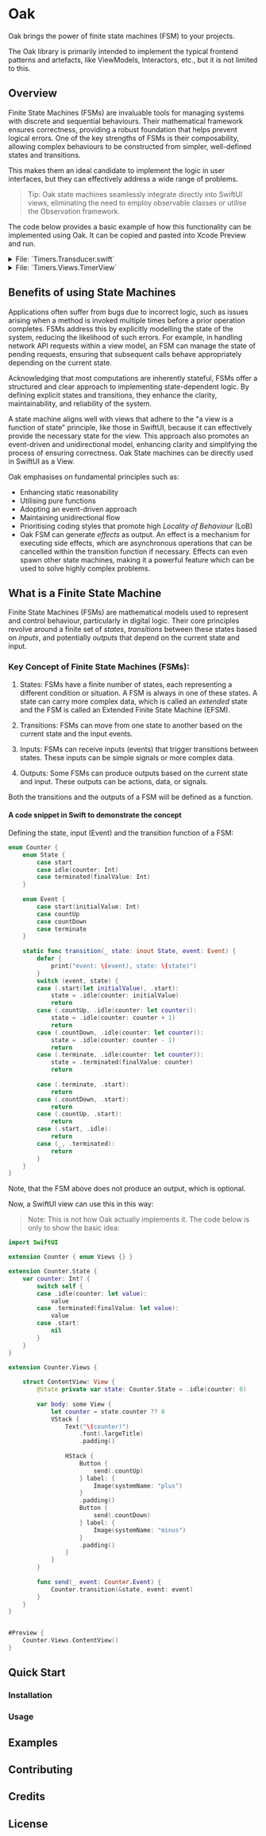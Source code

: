# Oak

Oak brings the power of finite state machines (FSM) to your projects. 

The Oak library is primarily intended to implement the typical frontend patterns and artefacts, like ViewModels, Interactors, etc., but it is not limited to this.


## Overview

Finite State Machines (FSMs) are invaluable tools for managing systems with discrete and sequential behaviours. Their mathematical framework ensures correctness, providing a robust foundation that helps prevent logical errors. One of the key strengths of FSMs is their composability, allowing complex behaviours to be constructed from simpler, well-defined states and transitions.

This makes them an ideal candidate to implement the logic in user interfaces, but they can effectively address a wide range of problems. 

> Tip: Oak state machines seamlessly integrate directly into SwiftUI views, eliminating the need to employ observable classes or utilise the Observation framework. 

The code below provides a basic example of how this functionality can be implemented using Oak. It can be copied and pasted into Xcode Preview and run.

<details>
    <summary>File: `Timers.Transducer.swift`</summary>

```swift
import Oak

/// Defines a FST which can start and stop a timer (a side effect).
/// Only one timer can run at a time. The timer itself sends an
/// event `ping` to the FST which increments a counter variable
/// within the state of the FST.
///
/// An Oak transducer can be run with an _observable_ state.
/// That is, there's a kind of "host" which runs the transducer and
/// provides it its state whose mutations can be observed by the
/// host. A SwiftUI View is a perfect host for running a transducer.
/// Not only can it render the state accordingly, views also provide
/// a natural means to send events into the FST, i.e. user intents,
/// via UI controls.
///
/// This is a very simple variant of a FST. Yet, it demonstrates one
/// of the key feature of Oak Transducers: the FSM keeps track of
/// the management of running _side effects_. A side effect can be a
/// Swift Task, which emits events during its lifetime, or an async
/// function which may or may not return a result which materialises
/// as an event, or simply a synchronous function which may or
/// may not cause an effect on the "outer world".
///
/// See also ``Transduder``.
enum Timers: Transducer {
    
    /// The state of the transducer. This is also used as  the "view state".
    enum State: Terminable, DefaultInitializable {
        init() { self = .start(count: 0) }
        
        case start(count: Int = 0)
        case running(count: Int)
        case terminated
        
        var isTerminal: Bool {
            if case .terminated = self { true } else { false }
        }
    }
    
    /// Defines the "Input" values of the transducer.
    ///
    /// Inputs are always _events_, that is, "things" that _happen_.
    /// Events can be _user intents_ and results or messages sent
    /// from side effects, which need to be _materialized_ as events
    /// and send back to the transducer.
    enum Event {
        case start, stop, ping, terminate
    }
    
    /// An _environment_ can be used to provide dependencies for _effects_
    /// when they get invoked and start _side effects_.
    struct Env {}
    
    /// See also: ``Effect``
    typealias Effect = Oak.Effect<Event, Env>
    
    typealias Output = Never

    /// A _pure_ function which implementes the transition function and the output function
    /// of a stransducer. The output is an optioanal `Effect`.
    static func update(_ state: inout State, event: sending Event) -> Effect? {
        print("*** event: \(event), state: \(state)")
        switch (event, state) {
        case (.start, .start(let count)):
            state = .running(count: count)
            return timer
        case (.start, .running):
            return .none

        case (.stop, .running(let count)):
            state = .start(count: count)
            return .cancelTask("timer")
            
        case (.stop, .start):
            return .none
            
        case (.ping, .running(let count)):
            state = .running(count: count + 1)
            return .none
            
        case (.ping, .start):
            return .none
            
        case (.terminate, .running):
            state = .terminated
            return .cancelTask("timer")

        case (.terminate, .start):
            state = .terminated
            return .none

        case (.terminate, .terminated):
            return .none
            
        case (_, .terminated):
            return .none
        }
    }

    /// Implements a timer which periodically sends a `ping` event to the
    /// transducer until it will be cancelled.
    ///
    /// The Oak transducer wraps an asynchronous function in a Swift Task and
    /// manages it, allowing you to control the timer's lifetime by sending special
    /// events to the transducer. This means a timer can be started and cancelled
    /// ("invalidated") at any time, for instance, by the user. The transducer
    /// achieves this by cancelling the wrapping Swift Task. However, this
    /// requires the running operation (in this case, `Task.sleep(nanoseconds:)`)
    /// to be a good citizen of Swift Concurrency and stop running when its task
    /// is cancelled. Fortunately, this is the case with a library function, so
    /// it will work.
    static let timer = Effect(id: "timer") { env, proxy in
        while true {
            try await Task.sleep(nanoseconds: 1_000_000_000)
            try? proxy.send(.ping)
        }
    }
}
```
</details>

<details>
    <summary>File: `Timers.Views.TimerView`</summary>

```swift
import SwiftUI
import Oak

extension Timers { enum Views {} }

fileprivate extension Timers.State {
    
    var isStartable: Bool {
        switch self {
        case .start:
            true
        case .terminated, .running:
            false
        }
    }

    var isStopable: Bool {
        switch self {
        case .start, .terminated:
            false
        case .running:
            true
        }
    }
    
    var count: Int? {
        switch self {
        case .start(count: let count), .running(count: let count):
            count
        default:
            nil
        }
    }
    
}

extension Timers.Views {
    
    struct TimerView: View {
        let intialState: Timers.State
        
        init(initialState: Timers.State = .init()) {
            self.intialState = initialState
        }
        
        var body: some View {
            TransducerView(
                of: Timers.self,
                initialState: intialState,
                env: Timers.Env()
            ) { state, send in
                
                var action: Timers.Event? {
                    state.isStartable ? .start : state.isStopable ? .stop : nil
                }
                
                var label: String {
                    state.isStartable ? "Start" : state.isStopable ? "Stop" : "?"
                }

                VStack {
                    switch state {
                    case .start(count: let count), .running(count: let count):
                        Text("\(count)")
                            .font(.largeTitle)
                            // .contentTransition(.numericText()) // available in iOS 16.0 or newer
                            .animation(.default, value: state.count)
                    case .terminated:
                        Text("done")
                    }
                    if !state.isTerminal {
                        if let action = action {
                            Button("\(label)") {
                                send(action)
                            }
                        }
                    }
                }
                .navigationTitle(Text("Timer"))
            }
        }
    }
}

@available(iOS 17.0, macOS 14.0, watchOS 10.0, tvOS 17.0, *)
extension Timers.Views {

    // An alternative implementation of the TimerView using the
    // `StateTransducer` property.
    //
    // This solution does not require to use a `TransducerView`. Instead the
    // state transducer property wrapper implements the FST. A state transducer
    // is similar to the SwiftUI `StateObject` property wrapper. It's lifetime
    // is bound to the lifetime of the view and it will be intitialised once and
    // only once.
    // The implementation requires the Observation framework and thus requires
    // a newer os version.
    struct TimerView2: View {
        @StateTransducer<Timers> private var timer: Timers.State
        
        init(initialState: Timers.State = .start(count: 0)) {
            _timer = StateTransducer(wrappedValue: initialState, of: Timers.self, env: Timers.Env())
        }
        
        var action: Timers.Event? {
            timer.isStartable ? .start : timer.isStopable ? .stop : nil
        }
        
        var label: String {
            timer.isStartable ? "Start" : timer.isStopable ? "Stop" : "?"
        }
        
        var body: some View {
            VStack {
                switch timer {
                case .start(count: let count), .running(count: let count):
                    Text("\(count)")
                        .font(.largeTitle)
                        .contentTransition(.numericText())
                        .animation(.default, value: timer.count)
                case .terminated:
                    Text("done")
                }
                if !timer.isTerminal {
                    if let action {
                        Button("\(label)") {
                            try? $timer.send(action)
                        }
                    }
                }
            }
            .navigationTitle(Text("Timer"))
        }
    }
    
}

extension Timers.Views {
    
    struct NavigationStackView: View {
        
        struct Timer: Identifiable, Hashable {
            let id: Int
        }

        @State private var timers: [Timer] = (1...10).map { Timer(id: $0) }
        
        var body: some View {
            NavigationStack {  //
                List(timers) { timer in
                    NavigationLink("\(timer.id)", value: timer)
                }
                .navigationDestination(for: Timer.self) { timer in
                    Timers.Views.TimerView()
                    .navigationTitle("Timer \(timer.id)")
                }
            }
        }
    }
    
}

// MARK: - Previews

@available(iOS 16.0, macOS 13.0, tvOS 16.0, watchOS 9.0, *)
#Preview("Timer View") {
    Timers.Views.TimerView()
}

@available(iOS 16.0, macOS 13.0, tvOS 16.0, watchOS 9.0, *)
#Preview("Timer View with intial state (3)") {
    Timers.Views.TimerView(initialState: .start(count: 3))
}

@available(iOS 17.0, macOS 14.0, watchOS 10.0, tvOS 17.0, *)
#Preview("TimerView2") {
    Timers.Views.TimerView2()
}

@available(iOS 16.0, macOS 13.0, tvOS 16.0, watchOS 9.0, *)
#Preview("Timer List") {
    Timers.Views.NavigationStackView()
}
```
</details>



## Benefits of using State Machines

Applications often suffer from bugs due to incorrect logic, such as issues arising when a method is invoked multiple times before a prior operation completes. FSMs address this by explicitly modelling the state of the system, reducing the likelihood of such errors. For example, in handling network API requests within a view model, an FSM can manage the state of pending requests, ensuring that subsequent calls behave appropriately depending on the current state.

Acknowledging that most computations are inherently stateful, FSMs offer a structured and clear approach to implementing state-dependent logic. By defining explicit states and transitions, they enhance the clarity, maintainability, and reliability of the system.

A state machine aligns well with views that adhere to the "a view is a function of state" principle, like those in SwiftUI, because it can effectively provide the necessary state for the view. This approach also promotes an event-driven and unidirectional model, enhancing clarity and simplifying the process of ensuring correctness. Oak State machines can be directly used in SwiftUI as a View.

Oak emphasises on fundamental principles such as:

- Enhancing static reasonability
- Utilising pure functions
- Adopting an event-driven approach
- Maintaining unidirectional flow
- Prioritising coding styles that promote high _Locality of Behaviour_ (LoB)
- Oak FSM can generate _effects_ as output. An effect is a mechanism for executing side effects, which are asynchronous operations that can be cancelled within the transition function if necessary. Effects can even spawn other state machines, making it a powerful feature which can be used to solve highly complex problems.


## What is a Finite State Machine

Finite State Machines (FSMs) are mathematical models used to represent and control behaviour, particularly in digital logic. Their core principles revolve around a finite set of _states_, _transitions_ between these states based on _inputs_, and potentially _outputs_ that depend on the current state and input. 

### Key Concept of Finite State Machines (FSMs):

1. States: FSMs have a finite number of states, each representing a different condition or situation. A FSM is always in one of these states. A state can carry more complex data, which is called an _extended_ state and the FSM is called an Extended Finite State Machine (EFSM).

2. Transitions: FSMs can move from one state to another based on the current state and the input events. 

3. Inputs: FSMs can receive inputs (events) that trigger transitions between states. These inputs can be simple signals or more complex data.

4. Outputs: Some FSMs can produce outputs based on the current state and input. These outputs can be actions, data, or signals. 

Both the transitions and the outputs of a FSM will be defined as a function.


#### A code snippet in Swift to demonstrate the concept 

Defining the state, input (Event) and the transition function of a FSM: 

```swift 
enum Counter {
    enum State {
        case start
        case idle(counter: Int)
        case terminated(finalValue: Int)
    }
    
    enum Event {
        case start(initialValue: Int)
        case countUp
        case countDown
        case terminate
    }
    
    static func transition(_ state: inout State, event: Event) {
        defer {
            print("event: \(event), state: \(state)")
        }
        switch (event, state) {
        case (.start(let initialValue), .start):
            state = .idle(counter: initialValue)
            return
        case (.countUp, .idle(counter: let counter)):
            state = .idle(counter: counter + 1)
            return
        case (.countDown, .idle(counter: let counter)):
            state = .idle(counter: counter - 1)
            return
        case (.terminate, .idle(counter: let counter)):
            state = .terminated(finalValue: counter)
            return
            
        case (.terminate, .start):
            return
        case (.countDown, .start):
            return
        case (.countUp, .start):
            return
        case (.start, .idle):
            return
        case (_, .terminated):
            return
        }
    }
}
```

Note, that the FSM above does not produce an output, which is optional.

Now, a SwiftUI view can use this in this way:

> Note: This is not how Oak actually implements it. The code below is only to show the basic idea:
 

```swift
import SwiftUI

extension Counter { enum Views {} }

extension Counter.State {
    var counter: Int? {
        switch self {
        case .idle(counter: let value):
            value
        case .terminated(finalValue: let value):
            value
        case .start:
            nil
        }
    }
}

extension Counter.Views {
 
    struct ContentView: View {
        @State private var state: Counter.State = .idle(counter: 0)
        
        var body: some View {
            let counter = state.counter ?? 0
            VStack {
                Text("\(counter)")
                    .font(.largeTitle)
                    .padding()
                
                HStack {
                    Button {
                        send(.countUp)
                    } label: {
                        Image(systemName: "plus")
                    }
                    .padding()
                    Button {
                        send(.countDown)
                    } label: {
                        Image(systemName: "minus")
                    }
                    .padding()
                }
            }
        }
        
        func send(_ event: Counter.Event) {
            Counter.transition(&state, event: event)
        }
    }
}


#Preview {
    Counter.Views.ContentView()
}
``` 

## Quick Start

### Installation

### Usage



## Examples

## Contributing

## Credits

## License
